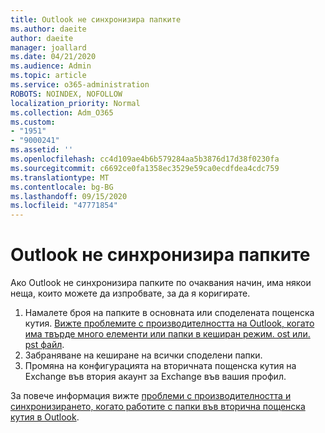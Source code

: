 ```yaml
---
title: Outlook не синхронизира папките
ms.author: daeite
author: daeite
manager: joallard
ms.date: 04/21/2020
ms.audience: Admin
ms.topic: article
ms.service: o365-administration
ROBOTS: NOINDEX, NOFOLLOW
localization_priority: Normal
ms.collection: Adm_O365
ms.custom:
- "1951"
- "9000241"
ms.assetid: ''
ms.openlocfilehash: cc4d109ae4b6b579284aa5b3876d17d38f0230fa
ms.sourcegitcommit: c6692ce0fa1358ec3529e59ca0ecdfdea4cdc759
ms.translationtype: MT
ms.contentlocale: bg-BG
ms.lasthandoff: 09/15/2020
ms.locfileid: "47771854"
---
```

# <a name="outlook-not-synching-folders"></a>Outlook не синхронизира папките

Ако Outlook не синхронизира папките по очаквания начин, има някои неща, които можете да изпробвате, за да я коригирате.

1. Намалете броя на папките в основната или споделената пощенска кутия. [Вижте проблемите с производителността на Outlook, когато има твърде много елементи или папки в кеширан режим. ost или. pst файл](https://support.microsoft.com/help/2768656).
2. Забраняване на кеширане на всички споделени папки.
3. Промяна на конфигурацията на вторичната пощенска кутия на Exchange във втория акаунт за Exchange във вашия профил.

За повече информация вижте [проблеми с производителността и синхронизирането, когато работите с папки във вторична пощенска кутия в Outlook](https://support.microsoft.com/help/3115602).
